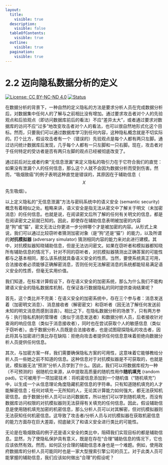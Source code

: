 ```yaml
---
layout:
  title:
    visible: true
  description:
    visible: false
  tableOfContents:
    visible: true
  outline:
    visible: true
  pagination:
    visible: true
---
```


# 2.2 迈向隐私数据分析的定义

[![License: CC BY-NC-ND 4.0](https://img.shields.io/badge/License-CC\_BY--NC--ND\_4.0-lightgrey.svg)](https://creativecommons.org/licenses/by-nc-nd/4.0/) [![Status](https://img.shields.io/badge/Github-Ready-lightgrey.svg?logo=github)](https://github.com/HouJP/the-algorithmic-foundations-of-differential-privacy)

在数据分析的背景下，一种自然的定义隐私的方法是要求分析人员在完成数据分析后，对数据集中任何人的了解与之前相比没有增加。通过要求攻击者对个人的先验观点和后验观点（即访问数据库前后的看法）不应“差异太大”，或者通过要求对数据库的访问不应“过多”地改变攻击者对个人的看法，也可以很自然地形式化这个目标。然而，只要我们可以通过数据库学习到任何内容，这种隐私概念就是不切实际的。打个比方，假设攻击者有一个（错误的）先验观点是每个人都有两只左脚。通过访问统计数据库后发现，几乎每个人都有一只左脚和一只右脚。现在，攻击者对于任何特定的受访者是否有两只左脚的观点已经被彻底改变了。

通过前后对比或者约束“无信息泄漏”来定义隐私的吸引力在于它符合我们的直觉：如果没有泄漏个人的任何信息，那么这个人就不会因为数据分析而受到伤害。然而，“吸烟致癌”的例子表明这种直觉是错误的，其原因在于辅助信息（$$X$$先生吸烟）。

以上定义隐私的“无信息泄漏”方法与密码系统中的语义安全 (semantic security) 概念有着相似之处。粗略来讲，语义安全是指无法从密文中了解关于明文（未加密消息）的任何信息。也就是说，在阅读密文后所了解的任何有关明文的信息，都是在阅读密文之前就已知的。因此，即使存在辅助信息表明被加密的内容是“狗”或“猫”，密文无法让你更进一步分辨哪个才是被加密的内容。从形式上来说，我们可以通过比较窃听者猜测加密对象（是“狗”还是“猫”）的能力，以及所谓的**对抗模拟器** (adversary simulator) 猜测相同内容的能力来对此进行建模。其中，对抗模拟器知晓辅助信息，但是无法访问密文。如果在窃听者和模拟器都知晓所有辅助信息的情况下，针对不同的窃听者，对抗模拟器猜测出正确答案的可能性都与之基本相同，那么该系统就具备语义安全的性质。当然，要使系统真正可用，合法接收者必须能够正确解密消息，否则任何无法解密消息的系统都能轻易满足语义安全的性质，但毫无实用价值。

我们知道，在标准计算假设下，存在语义安全的加密系统，那么为什么我们不能构建语义安全的隐私数据库机制，在保证各行数据隐私的同时提供查询结果呢？

首先，这个类比并不完美：在语义安全的加密系统中，存在三个参与者：消息发送着（加密明文消息）、消息接收者（解密密文）和窃听者（因无法了解任何发送前未知的明文消息而感到沮丧）。相比之下，在隐私数据分析的场景下，只有两方参与：执行隐私机制的管理者（类似于消息发送者）和数据分析人员，后者接收针对查询的响应信息（类似于消息接收者），同时也在尝试获取个人的敏感信息（类似于窃听者）。由于数据分析人员既是合法接收者，也是试图窥探隐私的攻击者，因此将其与加密进行类比存在缺陷：拒绝向攻击者提供任何信息意味着拒绝向数据分析人员提供任何信息。

其次，与加密方案一样，我们需要确保隐私方案的可用性，这意味着它能够教给分析人员一些她之前不知道的信息。这种信息对于对抗模拟器是不可获取的，也就是说，模拟器无法“预测”分析人员学到了什么。因此，我们可以将数据库视为一种（不可预测的）弱随机位来源，从中提取高质量的随机性用作**随机填充** (random pad)。它可被用于一项加密技术：将机密信息添加到一个随机值（“随机填充”）中，以生成一个从信息理论角度隐藏机密信息的字符串。只有知道随机填充的人才能解密信息；任何对填充一无所知的人，无论其计算能力如何强大，都无法获知机密信息。由于数据分析人员可以访问数据库，所以他们可以学到随机填充，而没有数据库访问权限的对抗模拟器则无法获得有关填充的任何信息。因此，假设辅助信息是使用随机填充加密的机密信息，那么分析人员可以对其解密，但对抗模拟器则无法获知任何机密信息。这导致了攻击者/分析人员与对抗模拟器在获取机密信息的能力方面存在巨大差距，彻底破灭了和语义安全进行类比的可能性。

无论是在吸烟致癌的例子还是语义安全的类比中，阻碍我们实现目标的都是辅助信息。显然，为了使隐私保护具有意义，既是在存在“合理”辅助信息的情况下，它也应该依然有效。然而，如何区分合理的辅助信息本身也是一个难题。例如，使用政府数据库的分析人员可能同时也是一家大型搜索引擎公司的员工。对于此类人员可能掌握的辅助信息，我们应该如何做出“合理”的假设呢？
